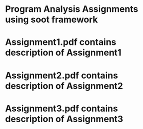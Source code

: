 # Program Analysis Assignments using soot framework

# Assignment1.pdf contains description of Assignment1

# Assignment2.pdf contains description of Assignment2

# Assignment3.pdf contains description of Assignment3
